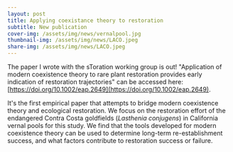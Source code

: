 ```yaml
---
layout: post
title: Applying coexistance theory to restoration
subtitle: New publication
cover-img: /assets/img/news/vernalpool.jpg
thumbnail-img: /assets/img/news/LACO.jpeg
share-img: /assets/img/news/LACO.jpeg
---
```


The paper I wrote with the sToration working group is out! "Application of modern coexistence theory to rare plant restoration provides early indication of restoration trajectories" can be accessed here:
[https://doi.org/10.1002/eap.2649](https://doi.org/10.1002/eap.2649).

It's the first empirical paper that attempts to bridge modern coexistence theory and ecological restoration. We focus on the restoration effort of the endangered Contra Costa goldfields (*Lasthenia conjugens*) in California vernal pools for this study. We find that the tools developed for modern coexistence theory can be used to determine long-term re-establishment success, and what factors contribute to restoration success or failure.